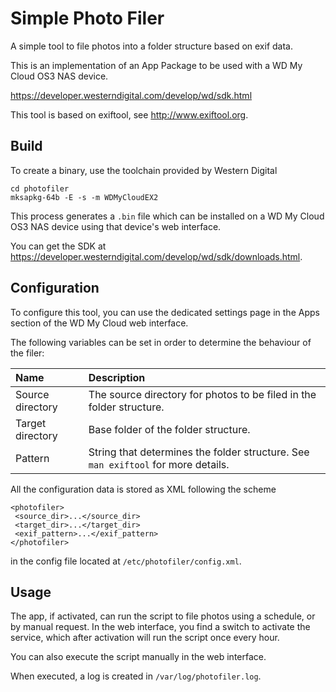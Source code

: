 # Simple Photo Filer
A simple tool to file photos into a folder structure based on exif data.

This is an implementation of an App Package to be used with a WD My Cloud OS3 NAS device.

https://developer.westerndigital.com/develop/wd/sdk.html

This tool is based on exiftool, see http://www.exiftool.org.

## Build
To create a binary, use the toolchain provided by Western Digital

```
cd photofiler
mksapkg-64b -E -s -m WDMyCloudEX2
```

This process generates a `.bin` file which can be installed on a WD My Cloud OS3 NAS device using 
that device's web interface.

You can get the SDK at https://developer.westerndigital.com/develop/wd/sdk/downloads.html. 

## Configuration

To configure this tool, you can use the dedicated settings page in the Apps section of the WD My Cloud web interface.

The following variables can be set in order to determine the behaviour of the filer:

| Name             | Description                                                                       |
|:-----------------|:----------------------------------------------------------------------------------|
| Source directory | The source directory for photos to be filed in the folder structure.              |
| Target directory | Base folder of the folder structure.                                              |
| Pattern          | String that determines the folder structure. See `man exiftool` for more details. |

 All the configuration data is stored as XML following the scheme

 ```
 <photofiler>
  <source_dir>...</source_dir>
  <target_dir>...</target_dir>
  <exif_pattern>...</exif_pattern>
 </photofiler>
 ```

 in the config file located at `/etc/photofiler/config.xml`.

## Usage
The app, if activated, can run the script to file photos using a schedule, or by manual request. In the web interface, you find a switch to activate the service, which after activation will run the script once every hour.

You can also execute the script manually in the web interface.

When executed, a log is created in `/var/log/photofiler.log`.